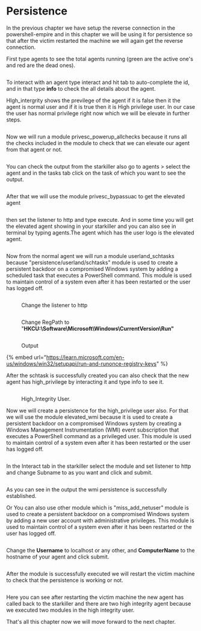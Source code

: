 # Persistence

In the previous chapter we have setup the reverse connection in the powershell-empire and in this chapter we will be using it for persistence so that after the victim restarted the machine we will again get the reverse connection.

First type agents to see the total agents running (green are the active one's and red are the dead ones).

<figure><img src="../.gitbook/assets/1 (1).png" alt=""><figcaption></figcaption></figure>

To interact with an agent type interact and hit tab to auto-complete the id, and in that type **info** to check the all details about the agent.

HIgh\_intergrity shows the previlege of the agent if it is false then it the agent is normal user and if it is true then it is High privilege user. In our case the user has normal privilege right now which we will be elevate in further steps.

<figure><img src="../.gitbook/assets/2 (1).png" alt=""><figcaption></figcaption></figure>

Now we will run a module privesc\_powerup\_allchecks because it runs all the checks included in the module to check that we can elevate our agent from that agent or not.

<figure><img src="../.gitbook/assets/4 (1).png" alt=""><figcaption></figcaption></figure>

You can check the output from the starkiller also go to agents > select the agent and in the tasks tab click on the task of which you want to see the output.

<figure><img src="../.gitbook/assets/5.png" alt=""><figcaption></figcaption></figure>

After that we will use the module privesc\_bypassuac to get the elevated agent

<figure><img src="../.gitbook/assets/6.png" alt=""><figcaption></figcaption></figure>

then set the listener to http and type execute. And in some time you will get the elevated agent showing in your starkiller and you can also see in terminal by typing agents.The agent which has the user logo is the elevated agent.

<figure><img src="../.gitbook/assets/7.png" alt=""><figcaption></figcaption></figure>

Now from the normal agent we will run a module userland\_schtasks because "persistence/userland/schtasks" module is used to create a persistent backdoor on a compromised Windows system by adding a scheduled task that executes a PowerShell command. This module is used to maintain control of a system even after it has been restarted or the user has logged off.

<figure><img src="../.gitbook/assets/9-1.png" alt=""><figcaption><p>Change the listener to http</p></figcaption></figure>

<figure><img src="../.gitbook/assets/9-2.png" alt=""><figcaption><p>Change RegPath to "<strong>HKCU:\Software\Microsoft\Windows\CurrentVersion\Run"</strong></p></figcaption></figure>

<figure><img src="../.gitbook/assets/9-3.png" alt=""><figcaption><p>Output </p></figcaption></figure>

{% embed url="https://learn.microsoft.com/en-us/windows/win32/setupapi/run-and-runonce-registry-keys" %}

After the schtask is successfully created you can also check that the new agent has high\_privilege by interacting it and type info to see it.

<figure><img src="../.gitbook/assets/10.png" alt=""><figcaption><p>High_Integrity User.</p></figcaption></figure>

Now we will create a persistence for the high\_privilege user also. For that we will use the module elevated\_wmi because it is used to create a persistent backdoor on a compromised Windows system by creating a Windows Management Instrumentation (WMI) event subscription that executes a PowerShell command as a privileged user. This module is used to maintain control of a system even after it has been restarted or the user has logged off.

<figure><img src="../.gitbook/assets/11.png" alt=""><figcaption></figcaption></figure>

In the Interact tab in the starkiller select the module and set listener to http and change Subname to as you want and click and submit.

<figure><img src="../.gitbook/assets/11-1.png" alt=""><figcaption></figcaption></figure>

As you can see in the output the wmi persistence is successfully established.

Or You can also use other module which is "miss\_add\_netuser" module is used to create a persistent backdoor on a compromised Windows system by adding a new user account with administrative privileges. This module is used to maintain control of a system even after it has been restarted or the user has logged off.

<figure><img src="../.gitbook/assets/13.png" alt=""><figcaption></figcaption></figure>

Change the **Username** to localhost or any other, and **ComputerName** to the hostname of your agent and click submit.

<figure><img src="../.gitbook/assets/13-1.png" alt=""><figcaption></figcaption></figure>

After the module is successfully executed we will restart the victim machine to check that the persistence is working or not.

<figure><img src="../.gitbook/assets/14 -final.png" alt=""><figcaption></figcaption></figure>

Here you can see after restarting the victim machine the new agent has called back to the starkiller and there are two high integrity agent because we executed two modules in the high integrity user.

That's all this chapter now we will move forward to the next chapter.
